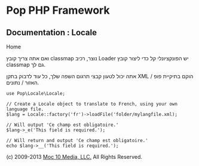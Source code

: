 Pop PHP Framework
=================

Documentation : Locale
----------------------

Home

ואם אתה צריך קובץ classmap נוצר, רכיב Loader יש הפונקציונלי קל כדי ליצור
קובץ classmap גם לך.

אתה יכול לטעון קבצי תרגום השפה שלך, כל עוד לדבוק בתקן XML הוקם בתיקיית
פופ / האזור / נתונים.

    use Pop\Locale\Locale;

    // Create a Locale object to translate to French, using your own language file.
    $lang = Locale::factory('fr')->loadFile('folder/mylangfile.xml);

    // Will output 'Ce champ est obligatoire.'
    $lang->_e('This field is required.');

    // Will return and output 'Ce champ est obligatoire.'
    echo $lang->__('This field is required.');

\(c) 2009-2013 [Moc 10 Media, LLC.](http://www.moc10media.com) All
Rights Reserved.
